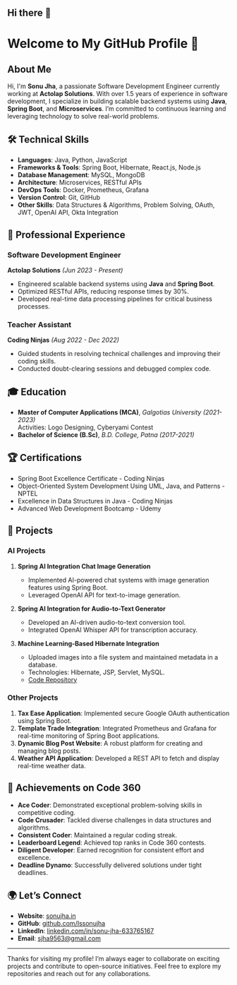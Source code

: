 ## Hi there 👋

<!--
**Issonujha/Issonujha** is a ✨ _special_ ✨ repository because its `README.md` (this file) appears on your GitHub profile.

Here are some ideas to get you started:

- 🔭 I’m currently working on ...
- 🌱 I’m currently learning ...
- 👯 I’m looking to collaborate on ...
- 🤔 I’m looking for help with ...
- 💬 Ask me about ...
- 📫 How to reach me: ...
- 😄 Pronouns: ...
- ⚡ Fun fact: ...
-->


# Welcome to My GitHub Profile 👋

## About Me

Hi, I'm **Sonu Jha**, a passionate Software Development Engineer currently working at **Actolap Solutions**. With over 1.5 years of experience in software development, I specialize in building scalable backend systems using **Java**, **Spring Boot**, and **Microservices**. I’m committed to continuous learning and leveraging technology to solve real-world problems.

## 🛠️ Technical Skills

- **Languages**: Java, Python, JavaScript
- **Frameworks & Tools**: Spring Boot, Hibernate, React.js, Node.js
- **Database Management**: MySQL, MongoDB
- **Architecture**: Microservices, RESTful APIs
- **DevOps Tools**: Docker, Prometheus, Grafana
- **Version Control**: Git, GitHub
- **Other Skills**: Data Structures & Algorithms, Problem Solving, OAuth, JWT, OpenAI API, Okta Integration

## 💼 Professional Experience

### **Software Development Engineer**
**Actolap Solutions** *(Jun 2023 - Present)*
- Engineered scalable backend systems using **Java** and **Spring Boot**.
- Optimized RESTful APIs, reducing response times by 30%.
- Developed real-time data processing pipelines for critical business processes.

### **Teacher Assistant**
**Coding Ninjas** *(Aug 2022 - Dec 2022)*
- Guided students in resolving technical challenges and improving their coding skills.
- Conducted doubt-clearing sessions and debugged complex code.

## 🎓 Education

- **Master of Computer Applications (MCA)**, *Galgotias University* *(2021-2023)*  
  Activities: Logo Designing, Cyberyami Contest
- **Bachelor of Science (B.Sc)**, *B.D. College, Patna* *(2017-2021)*

## 🏆 Certifications

- Spring Boot Excellence Certificate - Coding Ninjas
- Object-Oriented System Development Using UML, Java, and Patterns - NPTEL
- Excellence in Data Structures in Java - Coding Ninjas
- Advanced Web Development Bootcamp - Udemy

## 🌟 Projects

### AI Projects

1. **Spring AI Integration Chat Image Generation**
   - Implemented AI-powered chat systems with image generation features using Spring Boot.
   - Leveraged OpenAI API for text-to-image generation.

2. **Spring AI Integration for Audio-to-Text Generator**
   - Developed an AI-driven audio-to-text conversion tool.
   - Integrated OpenAI Whisper API for transcription accuracy.

3. **Machine Learning-Based Hibernate Integration**
   - Uploaded images into a file system and maintained metadata in a database.
   - Technologies: Hibernate, JSP, Servlet, MySQL.  
   - [Code Repository](https://github.com/Issonujha/hybernate/tree/master/hibernate_integration_jsp_servlet)

### Other Projects

1. **Tax Ease Application**: Implemented secure Google OAuth authentication using Spring Boot.
2. **Template Trade Integration**: Integrated Prometheus and Grafana for real-time monitoring of Spring Boot applications.
3. **Dynamic Blog Post Website**: A robust platform for creating and managing blog posts.
4. **Weather API Application**: Developed a REST API to fetch and display real-time weather data.

## 🚀 Achievements on Code 360

- **Ace Coder**: Demonstrated exceptional problem-solving skills in competitive coding.
- **Code Crusader**: Tackled diverse challenges in data structures and algorithms.
- **Consistent Coder**: Maintained a regular coding streak.
- **Leaderboard Legend**: Achieved top ranks in Code 360 contests.
- **Diligent Developer**: Earned recognition for consistent effort and excellence.
- **Deadline Dynamo**: Successfully delivered solutions under tight deadlines.

## 🌍 Let’s Connect

- **Website**: [sonujha.in](http://sonujha.in)
- **GitHub**: [github.com/Issonujha](https://github.com/Issonujha)
- **LinkedIn**: [linkedin.com/in/sonu-jha-633765167](https://linkedin.com/in/sonu-jha-633765167)
- **Email**: [sjha9563@gmail.com](mailto:sjha9563@gmail.com)

---

Thanks for visiting my profile! I’m always eager to collaborate on exciting projects and contribute to open-source initiatives. Feel free to explore my repositories and reach out for any collaborations.


